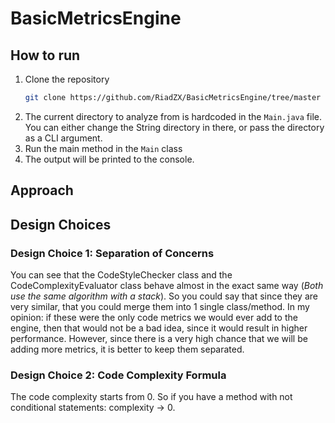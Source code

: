 # BasicMetricsEngine
## How to run
1. Clone the repository
    ```bash
    git clone https://github.com/RiadZX/BasicMetricsEngine/tree/master
    ```
2. The current directory to analyze from is hardcoded in the `Main.java` file. You can either change the String directory in there, or pass the directory as a CLI argument.
3. Run the main method in the `Main` class
4. The output will be printed to the console.

## Approach


## Design Choices 
### Design Choice 1: Separation of Concerns
You can see that the CodeStyleChecker class and the CodeComplexityEvaluator class behave almost in the exact same way (*Both use the same algorithm with a stack*). So you could say that since they are very similar, that you could merge them into 1 single class/method. In my opinion: if these were the only code metrics we would ever add to the engine, then that would not be a bad idea, since it would result in higher performance. However, since there is a very high chance that we will be adding more metrics, it is better to keep them separated.
### Design Choice 2: Code Complexity Formula
The code complexity starts from 0. So if you have a method with not conditional statements: complexity -> 0.